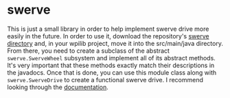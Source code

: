 # swerve

This is just a small library in order to help implement swerve drive more easily in the future.
In order to use it, download the repository's [swerve directory](https://github.com/frc1711/swerve/tree/main/swerve)
and, in your wpilib project, move it into the src/main/java directory. From there, you need to
create a subclass of the abstract `swerve.SwerveWheel` subsystem and implement all of its abstract
methods. It's very important that these methods exactly match their descriptions in the javadocs.
Once that is done, you can use this module class along with `swerve.SwerveDrive` to create a
functional swerve drive. I recommend looking through the
[documentation](https://raw.githack.com/frc1711/swerve/main/javadocs/swerve/package-summary.html).
